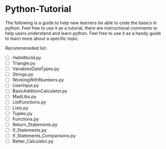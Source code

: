 # Python-Tutorial
The following is a guide to help new learners be able to code the basics in python. Feel free to use it as a tutorial, there are instructional comments to help users understand and learn python. 
Feel free to use it as a handy guide to learn more about a specific topic.

Recommeneded list:
- [ ] HelloWorld.py
- [ ] Triangle.py
- [ ] VariablesDataTypes.py
- [ ] Strings.py
- [ ] WorkingWithNumbers.py
- [ ] UserInput.py
- [ ] BasicAdditionCalculator.py
- [ ] MadLibs.py
- [ ] ListFunctions.py
- [ ] Lists.py
- [ ] Tuples.py
- [ ] Functions.py
- [ ] Return_Statements.py
- [ ] If_Statements.py	
- [ ] If_Statements_Comparisons.py	
- [ ] Better_Calculator.py

